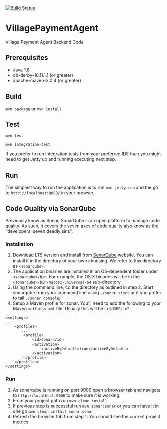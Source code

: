 [![Build Status](https://travis-ci.org/kittylyst/VillagePaymentAgent.svg?branch=master)](https://travis-ci.org/kittylyst/VillagePaymentAgent)

# VillagePaymentAgent #
Village Payment Agent Backend Code

## Prerequisites
 * Java 1.8
 * db-derby-10.11.1.1 (or greater)
 * apache-maven-3.0.4 (or greater)

## Build
`mvn package` or `mvn install`

## Test
`mvn test`

`mvn integration-test`

If you prefer to run integration tests from your preferred IDE then you might need to get Jetty up and running executing
next step.

## Run
The simplest way to run the application is to run `mvn jetty:run` and the go to `http://localhost:8080/` in your browser.


## Code Quality via SonarQube

Previously know as Sonar, SonarQube is an open platform to manage code quality.  As such, it covers the seven axes of code quality also know as the "developers' seven deadly sins".

### Installation
 1. Download LTS version and install from [SonarQube](http://www.sonarqube.org/downloads/) website.  You can install it in the directory of your own choosing.  We refer to this directory as `<sonarqube>`.
 2. The application binaries are installed in an OS-dependent folder under `<sonarqube>/bin`. For example, the OS X binaries will be in the `<sonarqube>/bin/macosx-universal-64` sub-directory.
 3. Using the command line, cd the directory as outlined in step 2. Start sonarqube from your command line using `./sonar start` or if you prefer to tail `./sonar console`;
 4. Setup a Maven profile for sonar.  You'll need to add the following to your Maven `settings.xml` file.  Usually this will be in `$HOME/.m2`.

```
<settings>
...
    <profiles>
       ...
        <profile>
            <id>sonar</id>
            <activation>
                <activeByDefault>true</activeByDefault>
            </activation>
        </profile>
    </profiles>
</settings>
```

### Run
 1. As sonarqube is running on port 9000 open a browser tab and navigate to `http://localhost:9000` to make sure it is working.
 2. From your project path run `mvn clean install`.
 3. If previous step is successful run `mvn sonar:sonar` or you can have it in one go `mvn clean install sonar:sonar`.
 4. Refresh the browser tab from step 1.  You should see the current project metrics.
